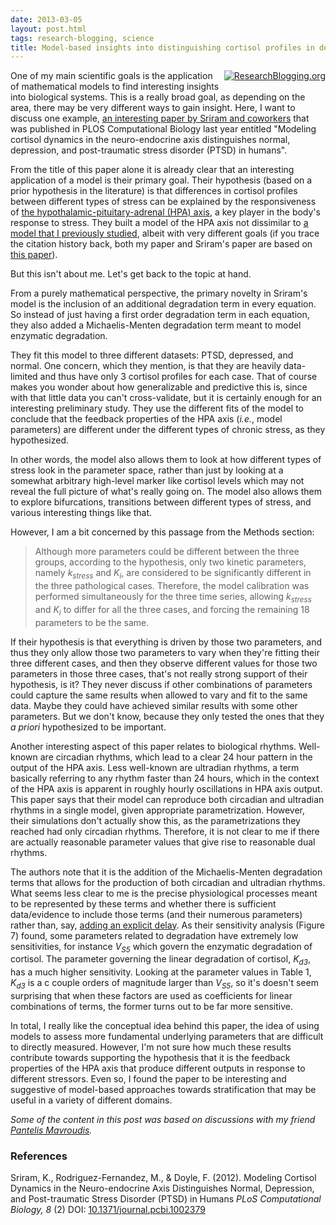 ```yaml
---
date: 2013-03-05
layout: post.html
tags: research-blogging, science
title: Model-based insights into distinguishing cortisol profiles in depression and post-traumatic stress disorder (PTSD)
---
```


<div style="float:right; padding: 0 0 5px 5px;"><a href="http://www.researchblogging.org"><img style="border:0;" src="/files/icons/rb2_large_gray.png" alt="ResearchBlogging.org" /></a></a></div>

<p>One of my main scientific goals is the application of mathematical models to find interesting insights into biological systems. This is a really broad goal, as depending on the area, there may be very different ways to gain insight. Here, I want to discuss one example, <a href="http://dx.doi.org/10.1371/journal.pcbi.1002379">an interesting paper by Sriram and coworkers</a> that was published in PLOS Computational Biology last year entitled "Modeling cortisol dynamics in the neuro-endocrine axis distinguishes normal, depression, and post-traumatic stress disorder (PTSD) in humans".</p>

<!--more-->

<p>From the title of this paper alone it is already clear that an interesting application of a model is their primary goal. Their hypothesis (based on a prior hypothesis in the literature) is that differences in cortisol profiles between different types of stress can be explained by the responsiveness of <a href="http://en.wikipedia.org/wiki/Hypothalamic%E2%80%93pituitary%E2%80%93adrenal_axis">the hypothalamic-pituitary-adrenal (HPA) axis</a>, a key player in the body's response to stress. They built a model of the HPA axis not dissimilar to <a href="http://dx.doi.org/10.1152/physiolgenomics.00128.2011">a model that I previously studied</a>, albeit with very different goals (if you trace the citation history back, both my paper and Sriram's paper are based on <a href="http://dx.doi.org/10.1186/1742-4682-4-8">this paper</a>).</p>

<p>But this isn't about me. Let's get back to the topic at hand.</p>

<p>From a purely mathematical perspective, the primary novelty in Sriram's model is the inclusion of an additional degradation term in every equation. So instead of just having a first order degradation term in each equation, they also added a Michaelis-Menten degradation term meant to model enzymatic degradation.</p>

<p>They fit this model to three different datasets: PTSD, depressed, and normal. One concern, which they mention, is that they are heavily data-limited and thus have only 3 cortisol profiles for each case. That of course makes you wonder about how generalizable and predictive this is, since with that little data you can't cross-validate, but it is certainly enough for an interesting preliminary study. They use the different fits of the model to conclude that the feedback properties of the HPA axis (<i>i.e.</i>, model parameters) are different under the different types of chronic stress, as they hypothesized.</p>

<p>In other words, the model also allows them to look at how different types of stress look in the parameter space, rather than just by looking at a somewhat arbitrary high-level marker like cortisol levels which may not reveal the full picture of what's really going on. The model also allows them to explore bifurcations, transitions between different types of stress, and various interesting things like that.</p>

<p>However, I am a bit concerned by this passage from the Methods section:</p>

<blockquote>Although more parameters could be different between the three groups, according to the hypothesis, only two kinetic parameters, namely <i>k<sub>stress</sub></i> and <i>K<sub>i</sub></i>, are considered to be significantly different in the three pathological cases. Therefore, the model calibration was performed simultaneously for the three time series, allowing <i>k<sub>stress</sub></i> and <i>K<sub>i</sub></i> to differ for all the three cases, and forcing the remaining 18 parameters to be the same.</blockquote>

<p>If their hypothesis is that everything is driven by those two parameters, and thus they only allow those two parameters to vary when they're fitting their three different cases, and then they observe different values for those two parameters in those three cases, that's not really strong support of their hypothesis, is it? They never discuss if other combinations of parameters could capture the same results when allowed to vary and fit to the same data. Maybe they could have achieved similar results with some other parameters. But we don't know, because they only tested the ones that they <i>a priori</i> hypothesized to be important.</p>

<p>Another interesting aspect of this paper relates to biological rhythms. Well-known are circadian rhythms, which lead to a clear 24 hour pattern in the output of the HPA axis. Less well-known are ultradian rhythms, a term basically referring to any rhythm faster than 24 hours, which in the context of the HPA axis is apparent in roughly hourly oscillations in HPA axis output. This paper says that their model can reproduce both circadian and ultradian rhythms in a single model, given appropriate parametrization. However, their simulations don't actually show this, as the parametrizations they reached had only circadian rhythms. Therefore, it is not clear to me if there are actually reasonable parameter values that give rise to reasonable dual rhythms.</p>

<p>The authors note that it is the addition of the Michaelis-Menten degradation terms that allows for the production of both circadian and ultradian rhythms. What seems less clear to me is the precise physiological processes meant to be represented by these terms and whether there is sufficient data/evidence to include those terms (and their numerous parameters) rather than, say, <a href="http://dx.doi.org/10.1098/rspb.2009.2148">adding an explicit delay</a>. As their sensitivity analysis (Figure 7) found, some parameters related to degradation have extremely low sensitivities, for instance <i>V<sub>S5</sub></i> which govern the enzymatic degradation of cortisol. The parameter governing the linear degradation of cortisol, <i>K<sub>d3</sub></i>, has a much higher sensitivity. Looking at the parameter values in Table 1, <i>K<sub>d3</sub></i> is a c couple orders of magnitude larger than <i>V<sub>S5</sub></i>, so it's doesn't seem surprising that when these factors are used as coefficients for linear combinations of terms, the former turns out to be far more sensitive.</p>

<p>In total, I really like the conceptual idea behind this paper, the idea of using models to assess more fundamental underlying parameters that are difficult to directly measured. However, I'm not sure how much these results contribute towards supporting the hypothesis that it is the feedback properties of the HPA axis that produce different outputs in response to different stressors. Even so, I found the paper to be interesting and suggestive of model-based approaches towards stratification that may be useful in a variety of different domains.</p>

<p><em>Some of the content in this post was based on discussions with my friend <a href="http://www.linkedin.com/pub/panteleimon-mavroudis/31/407/a66/">Pantelis Mavroudis</a>.</em></p>

<h3>References</h3>

<p>
<span class="Z3988" title="ctx_ver=Z39.88-2004&rft_val_fmt=info%3Aofi%2Ffmt%3Akev%3Amtx%3Ajournal&rft.jtitle=PLoS+Computational+Biology&rft_id=info%3Adoi%2F10.1371%2Fjournal.pcbi.1002379&rfr_id=info%3Asid%2Fresearchblogging.org&rft.atitle=Modeling+Cortisol+Dynamics+in+the+Neuro-endocrine+Axis+Distinguishes+Normal%2C+Depression%2C+and+Post-traumatic+Stress+Disorder+%28PTSD%29+in+Humans&rft.issn=1553-7358&rft.date=2012&rft.volume=8&rft.issue=2&rft.spage=0&rft.epage=&rft.artnum=http%3A%2F%2Fdx.plos.org%2F10.1371%2Fjournal.pcbi.1002379&rft.au=Sriram%2C+K.&rft.au=Rodriguez-Fernandez%2C+M.&rft.au=Doyle%2C+F.&rfe_dat=bpr3.included=1;bpr3.tags=Biology%2CComputational+Biology%2C+Systems+Biology">Sriram, K., Rodriguez-Fernandez, M., & Doyle, F. (2012). Modeling Cortisol Dynamics in the Neuro-endocrine Axis Distinguishes Normal, Depression, and Post-traumatic Stress Disorder (PTSD) in Humans <span style="font-style: italic;">PLoS Computational Biology, 8</span> (2) DOI: <a rev="review" href="http://dx.doi.org/10.1371/journal.pcbi.1002379">10.1371/journal.pcbi.1002379</a></span>
</p>
